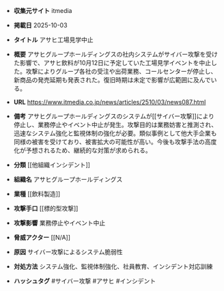 - **収集元サイト**
itmedia

- **掲載日**
2025-10-03

- **タイトル**
アサヒ工場見学中止

- **概要**
アサヒグループホールディングスの社内システムがサイバー攻撃を受けた影響で、アサヒ飲料が10月12日に予定していた工場見学イベントを中止した。攻撃によりグループ各社の受注や出荷業務、コールセンターが停止し、新商品の発売延期も発表された。復旧時期は未定で影響が広範囲に及んでいる。

- **URL**
https://www.itmedia.co.jp/news/articles/2510/03/news087.html

- **備考**
アサヒグループホールディングスのシステムが[[サイバー攻撃]]により停止し、業務停止やイベント中止が発生。攻撃目的は業務妨害と推測され、迅速なシステム強化と監視体制の強化が必要。類似事例として他大手企業も同様の被害を受けており、被害拡大の可能性が高い。今後も攻撃手法の高度化が予想されるため、継続的な対策が求められる。

- **分類**
[[他組織インシデント]]

- **組織名**
アサヒグループホールディングス

- **業種**
[[飲料製造]]

- **攻撃手口**
[[標的型攻撃]]

- **攻撃影響**
業務停止やイベント中止

- **脅威アクター**
[[N/A]]

- **原因**
サイバー攻撃によるシステム脆弱性

- **対処方法**
システム強化、監視体制強化、社員教育、インシデント対応訓練

- **ハッシュタグ**
#サイバー攻撃 #アサヒ #インシデント
